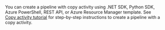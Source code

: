 <!--
    Separate the generic "Getting started" paragraph from each connector-* article in azure-docs-pr/articles/data-factory/ to ease future central update.
-->
You can create a pipeline with copy activity using .NET SDK, Python SDK, Azure PowerShell, REST API, or Azure Resource Manager template. See [Copy activity tutorial](../articles/data-factory/quickstart-create-data-factory-dot-net.md) for step-by-step instructions to create a pipeline with a copy activity.
